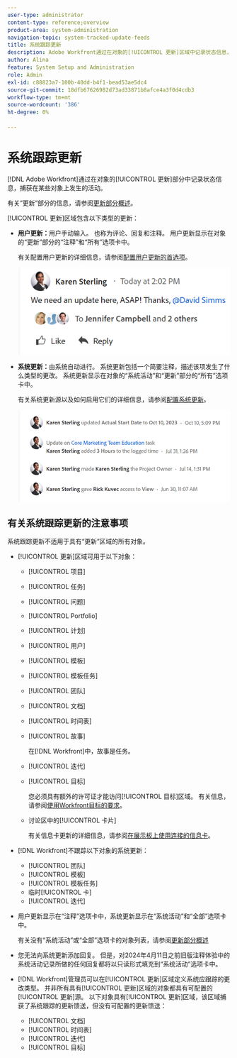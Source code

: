 ```yaml
---
user-type: administrator
content-type: reference;overview
product-area: system-administration
navigation-topic: system-tracked-update-feeds
title: 系统跟踪更新
description: Adobe Workfront通过在对象的[!UICONTROL 更新]区域中记录状态信息，捕获发生在某些对象上的活动。
author: Alina
feature: System Setup and Administration
role: Admin
exl-id: c88823a7-100b-40dd-b4f1-bead53ae5dc4
source-git-commit: 18dfb67626982d73ad33871b8afce4a3f0d4cdb3
workflow-type: tm+mt
source-wordcount: '386'
ht-degree: 0%

---
```


# 系统跟踪更新

<!-- Audited: April, 2024-->

<!--
<span class="preview">The highlighted information on this page refers to functionality not yet generally available. It is available only in the Preview environment for all customers, or in the Production environment for customers who enabled fast releases.</span>

<span class="preview">For information about fast releases, see [Enable or disable fast releases for your organization](/help/quicksilver/administration-and-setup/set-up-workfront/configure-system-defaults/enable-fast-release-process.md).</span>

<span class="preview">For information about the current release, see [Second Quarter 2024 release overview](/help/quicksilver/product-announcements/product-releases/24-q2-release-activity/24-q2-release-overview.md).</span>-->

[!DNL Adobe Workfront]通过在对象的[!UICONTROL 更新]部分中记录状态信息，捕获在某些对象上发生的活动。

有关“更新”部分的信息，请参阅[更新部分概述](/help/quicksilver/workfront-basics/updating-work-items-and-viewing-updates/updates-tab-overview.md)。

[!UICONTROL 更新]区域包含以下类型的更新：

* **用户更新：**&#x200B;用户手动输入。 也称为评论、回复和注释。 用户更新显示在对象的“更新”部分的“注释”和“所有”选项卡中。

  有关配置用户更新的详细信息，请参阅[配置用户更新的首选项](../../../administration-and-setup/set-up-workfront/system-tracked-update-feeds/configure-preferences-user-updates.md)。

  ![](assets/updates-qs-350x125.png)

* **系统更新：**&#x200B;由系统自动进行。 系统更新包括一个简要注释，描述该项发生了什么类型的更改。 系统更新显示在对象的“系统活动”和“更新”部分的“所有”选项卡中。

  有关系统更新源以及如何启用它们的详细信息，请参阅[配置系统更新](../../../administration-and-setup/set-up-workfront/system-tracked-update-feeds/configure-system-updates.md)。

  ![](assets/system-updates-example-unified-stream.png)


  <!--
  DRAFTED IN FLARE:
  Timestamps for system updates are based on your operating system's timezone.
  
  -->

## 有关系统跟踪更新的注意事项

系统跟踪更新不适用于具有“更新”区域的所有对象。

* [!UICONTROL 更新]区域可用于以下对象：

   * [!UICONTROL 项目]
   * [!UICONTROL 任务]
   * [!UICONTROL 问题]
   * [!UICONTROL Portfolio]
   * [!UICONTROL 计划]
   * [!UICONTROL 用户]
   * [!UICONTROL 模板]
   * [!UICONTROL 模板任务]
   * [!UICONTROL 团队]
   * [!UICONTROL 文档]
   * [!UICONTROL 时间表]
   * [!UICONTROL 故事]

     在[!DNL Workfront]中，故事是任务。
   * [!UICONTROL 迭代]
   * [!UICONTROL 目标]

     您必须具有额外的许可证才能访问[!UICONTROL 目标]区域。 有关信息，请参阅[使用Workfront目标的要求](../../../workfront-goals/goal-management/access-needed-for-wf-goals.md)。
   * 讨论区中的[!UICONTROL 卡片]

     有关信息卡更新的详细信息，请参阅[在展示板上使用连接的信息卡](../../../agile/get-started-with-boards/connected-cards.md)。

* [!DNL Workfront]不跟踪以下对象的系统更新：

   * [!UICONTROL 团队]
   * [!UICONTROL 模板]
   * [!UICONTROL 模板任务]
   * 临时[!UICONTROL 卡]
   * [!UICONTROL 迭代]


<!--hiding this bit because this is not true, at this time (August 2023). Users with a Work or Review license can see system updates by default as well.

Your [!DNL Workfront] license determines whether system updates display by default in the [!UICONTROL Updates] area of objects. [!DNL Workfront] users with a [!UICONTROL Plan] license have system updates displayed in the [!UICONTROL Updates] area by default. However, users can filter out system updates, as described in the [Enable or disable system updates](../../../workfront-basics/updating-work-items-and-viewing-updates/update-work.md#enable) section in [Update work](../../../workfront-basics/updating-work-items-and-viewing-updates/update-work.md). All other [!DNL Workfront] licenses filter system updates by default.
-->

* 用户更新显示在“注释”选项卡中，系统更新显示在“系统活动”和“全部”选项卡中。

  有关没有“系统活动”或“全部”选项卡的对象列表，请参阅[更新部分概述](/help/quicksilver/workfront-basics/updating-work-items-and-viewing-updates/updates-tab-overview.md)

* 您无法向系统更新添加回复。 但是，对2024年4月11日之前旧版注释体验中的系统活动记录所做的任何回复都将以只读形式填充到“系统活动”选项卡中。

<!--
* The following are differences between the new and the legacy commenting experience: 

   * When using the new commenting experience, user updates display in the Comments tab and system updates display in the System Activity <span class="preview">and the All</span> tabs.  

      For more information about the new commenting experience, see [New commenting experience](../../../product-announcements/betas/new-commenting-experience-beta/unified-commenting-experience.md).

      <span class="preview">For a list of objects that do not have the System Activity or the All tabs, see [Update section overview](/help/quicksilver/workfront-basics/updating-work-items-and-viewing-updates/updates-tab-overview.md)</span>

   * <span class="preview">When using the new commenting experience, you cannot add a comment to a system update. However, any replies made to system activity records in the legacy commenting experience are populated on the System Activity tab as read-only in the new commenting experience.</span>
   * When using the legacy commenting experience, the system and user updates display in one continuous feed. 

   * When using the legacy commenting experience, users can view system updates by default or they can choose to not display them. Disabling system updates is not possible when using the new commenting experience. 

      For information about disabling the display of system updates, see the section [Enable or disable system updates](../../../workfront-basics/updating-work-items-and-viewing-updates/update-work.md#enable) in the article [Update work](../../../workfront-basics/updating-work-items-and-viewing-updates/update-work.md).  

   * <span class="preview">The legacy commenting experience has been disabled in the Preview environment. For more information, see [Second Quarter 2024 Update stream and notification enhancements](/help/quicksilver/product-announcements/product-releases/24-q2-release-activity/24-q2-update-stream-enhancements.md).</span>
-->

* [!DNL Workfront]管理员可以在[!UICONTROL 更新]区域定义系统应跟踪的更改类型。 并非所有具有[!UICONTROL 更新]区域的对象都具有可配置的[!UICONTROL 更新]源。 以下对象具有[!UICONTROL 更新]区域，该区域捕获了系统跟踪的更新馈送，但没有可配置的更新馈送：

   * [!UICONTROL 文档]
   * [!UICONTROL 时间表]
   * [!UICONTROL 迭代]
   * [!UICONTROL 目标]


